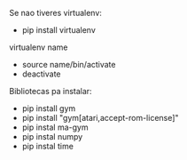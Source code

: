 Se nao tiveres virtualenv:
 - pip install virtualenv

virtualenv name
- source name/bin/activate
- deactivate

Bibliotecas pa instalar:
- pip install gym
- pip install "gym[atari,accept-rom-license]"
- pip instal ma-gym
- pip instal numpy
- pip instal time